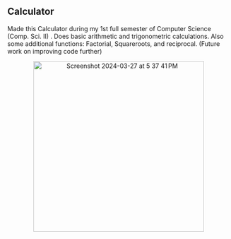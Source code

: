## Calculator ##
Made this Calculator during my 1st full semester of Computer Science (Comp. Sci. II) . 
Does basic arithmetic and trigonometric calculations.
Also some additional functions: Factorial, Squareroots, and reciprocal.
(Future work on improving code further)

<p align = "center">
  <img width="386" alt="Screenshot 2024-03-27 at 5 37 41 PM" src="https://github.com/JamesDracupWCU/WCU_Calculator/assets/108743432/735063c7-0784-4f0a-a2cf-f3b9e55da713"> 
</p>
